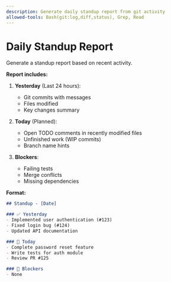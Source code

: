 ```yaml
---
description: Generate daily standup report from git activity
allowed-tools: Bash(git:log,diff,status), Grep, Read
---
```


# Daily Standup Report

Generate a standup report based on recent activity.

**Report includes:**

1. **Yesterday** (Last 24 hours):
   - Git commits with messages
   - Files modified
   - Key changes summary

2. **Today** (Planned):
   - Open TODO comments in recently modified files
   - Unfinished work (WIP commits)
   - Branch name hints

3. **Blockers**:
   - Failing tests
   - Merge conflicts
   - Missing dependencies

**Format:**
```markdown
## Standup - [Date]

### ✅ Yesterday
- Implemented user authentication (#123)
- Fixed login bug (#124)
- Updated API documentation

### 🎯 Today
- Complete password reset feature
- Write tests for auth module
- Review PR #125

### 🚧 Blockers
- None
```
